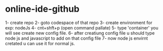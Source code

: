 # online-ide-github
1- create repo
2- goto codespace of that repo
3- create environment for exp: nodeJs
4- cnt+shft+p (open command pallate)
5- type 'container' you will see create new config file.
6- after creatiung config file u should type node js and javascript to add on that config file
7- now node js envirnt cretated u can use it for normal js.

